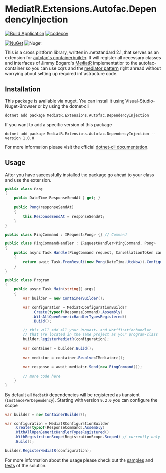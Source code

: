 # MediatR.Extensions.Autofac.DependencyInjection

[![Build Application](https://github.com/alsami/MediatR.Extensions.Autofac.DependencyInjection/actions/workflows/push.yml/badge.svg?branch=main&event=push)](https://github.com/alsami/MediatR.Extensions.Autofac.DependencyInjection/actions/workflows/push.yml)
[![codecov](https://codecov.io/gh/alsami/MediatR.Extensions.Autofac.DependencyInjection/branch/master/graph/badge.svg)](https://codecov.io/gh/alsami/MediatR.Extensions.Autofac.DependencyInjection)

[![NuGet](https://img.shields.io/nuget/vpre/MediatR.Extensions.Autofac.DependencyInjection.svg)](https://www.nuget.org/packages/MediatR.Extensions.Autofac.DependencyInjection)
![Nuget](https://img.shields.io/nuget/dt/MediatR.Extensions.Autofac.DependencyInjection)

This is a cross platform library, written in .netstandard 2.1, that serves as an extension for [autofac's containerbuilder](https://autofac.org/).
It will register all necessary classes and interfaces of Jimmy Bogard's [MediatR](https://github.com/jbogard/MediatR) implementation to the autofac-container 
so you can use cqrs and the [mediator pattern](https://sourcemaking.com/design_patterns/mediator) right ahread without worrying about setting up required infrastracture code.

## Installation

This package is available via nuget. You can install it using Visual-Studio-Nuget-Browser or by using the dotnet-cli

```
dotnet add package MediatR.Extensions.Autofac.DependencyInjection
```

If you want to add a specific version of this package

```
dotnet add package MediatR.Extensions.Autofac.DependencyInjection --version 1.0.0
```

For more information please visit the official [dotnet-cli documentation](https://docs.microsoft.com/en-us/dotnet/core/tools/dotnet-add-package).

## Usage

After you have successfully installed the package go ahead to your class and use the extension.

```c#
public class Pong 
{
    public DateTime ResponseSendAt { get; }
    
    public Pong(responseSendAt)
    {
        this.ResponseSendAt = responseSendAt;
    }
}

public class PingCommand : IRequest<Pong> {} // Command

public class PingCommandHandler : IRequestHandler<PingCommand, Pong>
{
    public async Task Handle(PingCommand request, CancellationToken cancellationToken) 
    {
        return await Task.FromResult(new Pong(DateTime.UtcNow)).ConfigureAwait(false);
    } 
}

public class Program 
{
    public async Task Main(string[] args)
    {
        var builder = new ContainerBuilder();

        var configuration = MediatRConfigurationBuilder
            .Create(typeof(ResponseCommand).Assembly)
            .WithAllOpenGenericHandlerTypesRegistered()
            .Build();

        // this will add all your Request- and Notificationhandler
        // that are located in the same project as your program-class
        builder.RegisterMediatR(configuration);
        
        var container = builder.Build();
        
        var mediator = container.Resolve<IMediator>();
        
        var response = await mediator.Send(new PingCommand());
        
        // more code here
    }
}
```

By default all `MediatR` dependencies will be registered as transient (`InstancePerDependency`). Starting with version `9.2.0` you can configure the scope

```csharp
var builder = new ContainerBuilder();

var configuration = MediatRConfigurationBuilder
    .Create(typeof(ResponseCommand).Assembly)
    .WithAllOpenGenericHandlerTypesRegistered()
    .WithRegistrationScope(RegistrationScope.Scoped) // currently only supported values are `Transient` and `Scoped`
    .Build();

builder.RegisterMediatR(configuration);
```

For more information about the usage please check out the [samples](https://github.com/alsami/MediatR.Extensions.Autofac.DependencyInjection/tree/main/samples) and [tests](https://github.com/alsami/MediatR.Extensions.Autofac.DependencyInjection/tree/main/test) of the solution.
